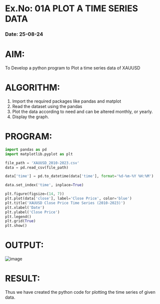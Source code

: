 # Ex.No: 01A PLOT A TIME SERIES DATA
###  Date: 25-08-24

# AIM:
To Develop a python program to Plot a time series data of XAUUSD


# ALGORITHM:
1. Import the required packages like pandas and matplot
2. Read the dataset using the pandas
3. Plot the data according to need and can be altered monthly, or yearly.
4. Display the graph.

   
# PROGRAM:
```py
import pandas as pd
import matplotlib.pyplot as plt

file_path = 'XAUUSD_2010-2023.csv'
data = pd.read_csv(file_path)

data['time'] = pd.to_datetime(data['time'], format='%d-%m-%Y %H:%M')

data.set_index('time', inplace=True)

plt.figure(figsize=(14, 7))
plt.plot(data['close'], label='Close Price', color='blue')
plt.title('XAUUSD Close Price Time Series (2010-2023)')
plt.xlabel('Date')
plt.ylabel('Close Price')
plt.legend()
plt.grid(True)
plt.show()

```

# OUTPUT:
![image](https://github.com/user-attachments/assets/e3074388-1464-4a8b-a78a-dd26f3050108)

# RESULT:
Thus we have created the python code for plotting the time series of given data.
